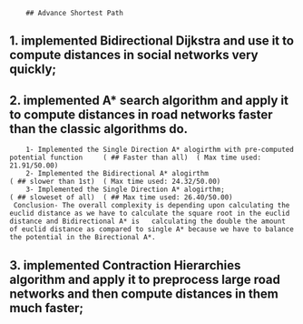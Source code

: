         ## Advance Shortest Path
 ## 1. implemented Bidirectional Dijkstra and use it to compute distances in social networks very quickly;
 
 ## 2. implemented A* search algorithm and apply it to compute distances in road networks faster than the classic algorithms do.
        1- Implemented the Single Direction A* alogirthm with pre-computed potential function     ( ## Faster than all)  ( Max time used: 21.91/50.00) 
        2- Implemented the Bidirectional A* alogirthm                                             ( ## slower than 1st)  ( Max time used: 24.32/50.00)
        3- Implemented the Single Direction A* alogirthm;                                         ( ## sloweset of all)  ( ## Max time used: 26.40/50.00) 
     Conclusion- The overall complexity is depending upon calculating the euclid distance as we have to calculate the square root in the euclid distance and Bidirectional A* is   calculating the double the amount of euclid distance as compared to single A* because we have to balance the potential in the Birectional A*.
       
 ## 3. implemented Contraction Hierarchies algorithm and apply it to preprocess large road networks and then compute distances in them much faster;

 
